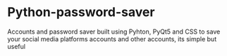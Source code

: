 # Python-password-saver
Accounts and password saver built using Pyhton, PyQt5 and CSS to save your social media platforms accounts and other accounts, its simple but useful
